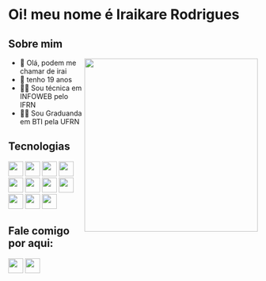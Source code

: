 # Oi! meu nome é Iraikare Rodrigues


<!--[![Anurag's GitHub stats](https://github-readme-stats.vercel.app/api?username=iraikare&count_private=true&show_icons=true&theme=radical)](https://github.com/anuraghazra/github-readme-stats)
[![Top Langs](https://github-readme-stats.vercel.app/api/top-langs/?username=iraikare&layout=compact&theme=radical)](https://github.com/anuraghazra/github-readme-stats)-->
<!--<div style="display: flex; flex-direction: row;">
 <img class="img" src="https://github-readme-stats.vercel.app/api?username=iraikare&show_icons=true&theme=radical&count_private=true" width="450px" />
 <img align="right" class="img" src="https://github-readme-stats.vercel.app/api/top-langs/?username=iraikare&theme=radical&layout=compact" width="350px"  />
</div>

<!-- ![github-gif](https://github.com/iraikare/iraikare/assets/101957823/8f84c13c-62cf-458e-b3aa-82f6db8ba32c) -->

<div>
 <h2>Sobre mim</h2>
<img align="right" src="https://github.com/iraikare/iraikare/assets/101957823/8f84c13c-62cf-458e-b3aa-82f6db8ba32c" width="350px"/> 
 <ul>
   <li>🤝 Olá, podem me chamar de irai</li>
  <li>📆 tenho 19 anos</li>
  <li>👩‍🎓 Sou técnica em INFOWEB pelo IFRN</li>
  <li>👩‍💻 Sou Graduanda em BTI pela UFRN</li>
 </ul>
</div> 
 
<h2 >Tecnologias </h2>

<img src="https://cdn.jsdelivr.net/gh/devicons/devicon/icons/csharp/csharp-original.svg" height="30"/> <img src="https://cdn.jsdelivr.net/gh/devicons/devicon/icons/html5/html5-original.svg" height="30"/>
<img src="https://cdn.jsdelivr.net/gh/devicons/devicon/icons/css3/css3-original.svg" height="30"/>
<img src="https://cdn.jsdelivr.net/gh/devicons/devicon/icons/javascript/javascript-original.svg" height="30"/>
<img src="https://cdn.jsdelivr.net/gh/devicons/devicon/icons/figma/figma-original.svg" height="30"/>
<img src="https://github.com/user-attachments/assets/5d438dd9-5ca7-4e2c-8883-be03de169252" height="30"/>
<img src="https://github.com/user-attachments/assets/1d3f3aef-6c79-4b31-82e0-5f946db40f50" height="30"/>
<img src="https://github.com/user-attachments/assets/8adadb7b-093f-4fbe-8bd6-274ed8aa35db" height="30"/>
<img src="https://github.com/user-attachments/assets/f19e951c-a6e1-416b-a15a-4e7214e9b394" height="30"/>
<img src="https://github.com/user-attachments/assets/49b1a37c-8a2a-47b4-99af-2e8574cb6c8c" height="30"/>
<img src="https://github.com/user-attachments/assets/2bee19f8-d88a-4dfb-b214-c97e00ad3ef0" height="30"/>


## Fale comigo por aqui:

[<img src="https://img.shields.io/badge/Gmail-D14836?style=for-the-badge&logo=gmail&logoColor=white" height="30"/>](mailto:iraikare1810@gmail.com)
[<img src="https://img.shields.io/badge/Instagram-E4405F?style=for-the-badge&logo=instagram&logoColor=white" height="30"/>](https://www.instagram.com/iraikare/)

